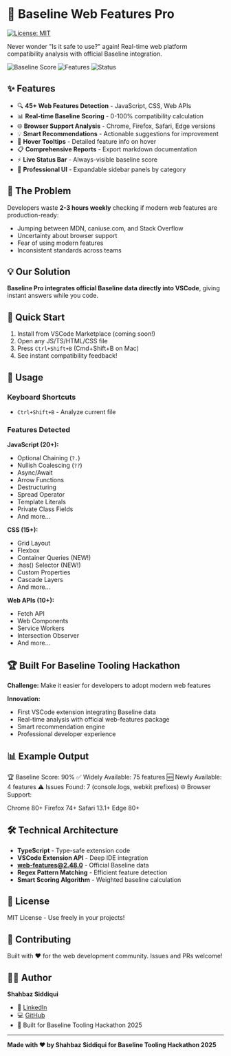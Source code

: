 # 🚀 Baseline Web Features Pro
[![License: MIT](https://img.shields.io/badge/License-MIT-yellow.svg)](https://opensource.org/licenses/MIT)


Never wonder "Is it safe to use?" again! Real-time web platform compatibility analysis with official Baseline integration.

![Baseline Score](https://img.shields.io/badge/Baseline%20Score-90%25-brightgreen)
![Features](https://img.shields.io/badge/Features-45%2B-blue)
![Status](https://img.shields.io/badge/Status-Production%20Ready-success)
## ✨ Features

- 🔍 **45+ Web Features Detection** - JavaScript, CSS, Web APIs
- 📊 **Real-time Baseline Scoring** - 0-100% compatibility calculation
- 🌐 **Browser Support Analysis** - Chrome, Firefox, Safari, Edge versions
- 💡 **Smart Recommendations** - Actionable suggestions for improvement
- 🎯 **Hover Tooltips** - Detailed feature info on hover
- 📋 **Comprehensive Reports** - Export markdown documentation
- ⚡ **Live Status Bar** - Always-visible baseline score
- 🎨 **Professional UI** - Expandable sidebar panels by category

## 🎯 The Problem

Developers waste **2-3 hours weekly** checking if modern web features are production-ready:
- Jumping between MDN, caniuse.com, and Stack Overflow
- Uncertainty about browser support
- Fear of using modern features
- Inconsistent standards across teams

## 💡 Our Solution

**Baseline Pro integrates official Baseline data directly into VSCode**, giving instant answers while you code.

## 🚀 Quick Start

1. Install from VSCode Marketplace (coming soon!)
2. Open any JS/TS/HTML/CSS file
3. Press `Ctrl+Shift+B` (Cmd+Shift+B on Mac)
4. See instant compatibility feedback!

## 📖 Usage

### Keyboard Shortcuts
- `Ctrl+Shift+B` - Analyze current file


### Features Detected

**JavaScript (20+):**
- Optional Chaining (`?.`)
- Nullish Coalescing (`??`)
- Async/Await
- Arrow Functions
- Destructuring
- Spread Operator
- Template Literals
- Private Class Fields
- And more...

**CSS (15+):**
- Grid Layout
- Flexbox
- Container Queries (NEW!)
- :has() Selector (NEW!)
- Custom Properties
- Cascade Layers
- And more...

**Web APIs (10+):**
- Fetch API
- Web Components
- Service Workers
- Intersection Observer
- And more...

## 🏆 Built For Baseline Tooling Hackathon

**Challenge:** Make it easier for developers to adopt modern web features

**Innovation:**
- First VSCode extension integrating Baseline data
- Real-time analysis with official web-features package
- Smart recommendation engine
- Professional developer experience

## 📊 Example Output
🏆 Baseline Score: 90%
✅ Widely Available: 75 features
🆕 Newly Available: 4 features
⚠️ Issues Found: 7 (console.logs, webkit prefixes)
🌐 Browser Support:

Chrome 80+
Firefox 74+
Safari 13.1+
Edge 80+


## 🛠️ Technical Architecture

- **TypeScript** - Type-safe extension code
- **VSCode Extension API** - Deep IDE integration
- **web-features@2.48.0** - Official Baseline data
- **Regex Pattern Matching** - Efficient feature detection
- **Smart Scoring Algorithm** - Weighted baseline calculation

## 📄 License

MIT License - Use freely in your projects!

## 🤝 Contributing

Built with ❤️ for the web development community. Issues and PRs welcome!
## 👨‍💻 Author

**Shahbaz Siddiqui**
- 🔗 [LinkedIn](https://www.linkedin.com/in/shahbaz-siddiqui/)
- 💻 [GitHub](https://github.com/ShahbazSQ)  
- 🚀 Built for Baseline Tooling Hackathon 2025

---

**Made with ❤️ by Shahbaz Siddiqui for Baseline Tooling Hackathon 2025**

